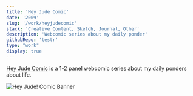 ```yaml
---
title: 'Hey Jude Comic'
date: '2009'
slug: '/work/heyjudecomic'
stack: 'Creative Content, Sketch, Journal, Other'
description: 'Webcomic series about my daily ponder'
githubRepo: 'testr'
type: "work"  
display: true
---
```



[Hey Jude Comic](https://www.heyjudecomic.com) is a 1-2 panel webcomic series about my daily ponders about life. 


![Hey Jude! Comic Banner](https://64.media.tumblr.com/1467c28ec4c4f411ea5db668e5275e65/26039d898306248c-9e/s640x960/d2ea873afbb4f2344134e7bb1f462432df0bbec9.pnj)
<br/>